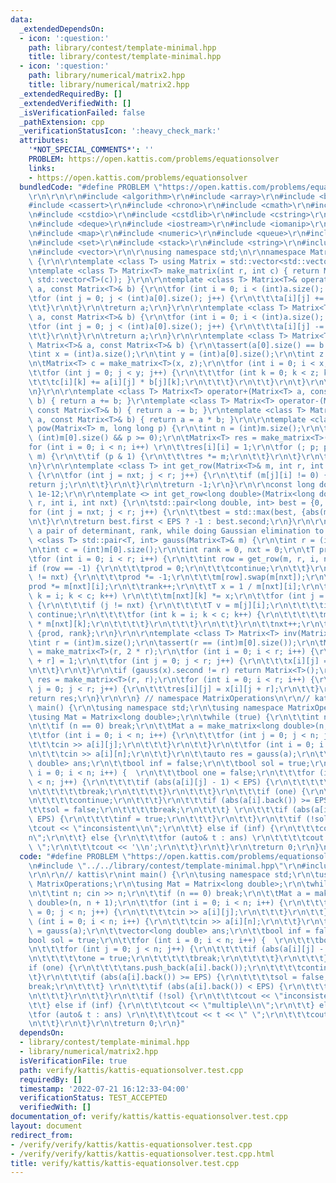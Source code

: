 ```yaml
---
data:
  _extendedDependsOn:
  - icon: ':question:'
    path: library/contest/template-minimal.hpp
    title: library/contest/template-minimal.hpp
  - icon: ':question:'
    path: library/numerical/matrix2.hpp
    title: library/numerical/matrix2.hpp
  _extendedRequiredBy: []
  _extendedVerifiedWith: []
  _isVerificationFailed: false
  _pathExtension: cpp
  _verificationStatusIcon: ':heavy_check_mark:'
  attributes:
    '*NOT_SPECIAL_COMMENTS*': ''
    PROBLEM: https://open.kattis.com/problems/equationsolver
    links:
    - https://open.kattis.com/problems/equationsolver
  bundledCode: "#define PROBLEM \"https://open.kattis.com/problems/equationsolver\"\
    \r\n\r\n\r\n#include <algorithm>\r\n#include <array>\r\n#include <bitset>\r\n\
    #include <cassert>\r\n#include <chrono>\r\n#include <cmath>\r\n#include <complex>\r\
    \n#include <cstdio>\r\n#include <cstdlib>\r\n#include <cstring>\r\n#include <ctime>\r\
    \n#include <deque>\r\n#include <iostream>\r\n#include <iomanip>\r\n#include <list>\r\
    \n#include <map>\r\n#include <numeric>\r\n#include <queue>\r\n#include <random>\r\
    \n#include <set>\r\n#include <stack>\r\n#include <string>\r\n#include <unordered_map>\r\
    \n#include <vector>\r\n\r\nusing namespace std;\n\r\nnamespace MatrixOperations\
    \ {\r\n\r\ntemplate <class T> using Matrix = std::vector<std::vector<T>>;\r\n\r\
    \ntemplate <class T> Matrix<T> make_matrix(int r, int c) { return Matrix<T>(r,\
    \ std::vector<T>(c)); }\r\n\r\ntemplate <class T> Matrix<T>& operator+=(Matrix<T>&\
    \ a, const Matrix<T>& b) {\r\n\tfor (int i = 0; i < (int)a.size(); i++) {\r\n\t\
    \tfor (int j = 0; j < (int)a[0].size(); j++) {\r\n\t\t\ta[i][j] += b[i][j];\r\n\
    \t\t}\r\n\t}\r\n\treturn a;\r\n}\r\n\r\ntemplate <class T> Matrix<T>& operator-=(Matrix<T>&\
    \ a, const Matrix<T>& b) {\r\n\tfor (int i = 0; i < (int)a.size(); i++) {\r\n\t\
    \tfor (int j = 0; j < (int)a[0].size(); j++) {\r\n\t\t\ta[i][j] -= b[i][j];\r\n\
    \t\t}\r\n\t}\r\n\treturn a;\r\n}\r\n\r\ntemplate <class T> Matrix<T> operator*(const\
    \ Matrix<T>& a, const Matrix<T>& b) {\r\n\tassert(a[0].size() == b.size());\r\n\
    \tint x = (int)a.size();\r\n\tint y = (int)a[0].size();\r\n\tint z = (int)b[0].size();\r\
    \n\tMatrix<T> c = make_matrix<T>(x, z);\r\n\tfor (int i = 0; i < x; i++) {\r\n\
    \t\tfor (int j = 0; j < y; j++) {\r\n\t\t\tfor (int k = 0; k < z; k++) {\r\n\t\
    \t\t\tc[i][k] += a[i][j] * b[j][k];\r\n\t\t\t}\r\n\t\t}\r\n\t}\r\n\treturn c;\r\
    \n}\r\n\r\ntemplate <class T> Matrix<T> operator+(Matrix<T> a, const Matrix<T>&\
    \ b) { return a += b; }\r\ntemplate <class T> Matrix<T> operator-(Matrix<T> a,\
    \ const Matrix<T>& b) { return a -= b; }\r\ntemplate <class T> Matrix<T>& operator*=(Matrix<T>&\
    \ a, const Matrix<T>& b) { return a = a * b; }\r\n\r\ntemplate <class T> Matrix<T>\
    \ pow(Matrix<T> m, long long p) {\r\n\tint n = (int)m.size();\r\n\tassert(n ==\
    \ (int)m[0].size() && p >= 0);\r\n\tMatrix<T> res = make_matrix<T>(n, n);\r\n\t\
    for (int i = 0; i < n; i++) \r\n\t\tres[i][i] = 1;\r\n\tfor (; p; p >>= 1, m *=\
    \ m) {\r\n\t\tif (p & 1) {\r\n\t\t\tres *= m;\r\n\t\t}\r\n\t}\r\n\treturn res;\r\
    \n}\r\n\r\ntemplate <class T> int get_row(Matrix<T>& m, int r, int i, int nxt)\
    \ {\r\n\tfor (int j = nxt; j < r; j++) {\r\n\t\tif (m[j][i] != 0) {\r\n\t\t\t\
    return j;\r\n\t\t}\r\n\t}\r\n\treturn -1;\r\n}\r\n\r\nconst long double EPS =\
    \ 1e-12;\r\n\r\ntemplate <> int get_row<long double>(Matrix<long double>& m, int\
    \ r, int i, int nxt) {\r\n\tstd::pair<long double, int> best = {0, -1};\r\n\t\
    for (int j = nxt; j < r; j++) {\r\n\t\tbest = std::max(best, {abs(m[j][i]), j});\r\
    \n\t}\r\n\treturn best.first < EPS ? -1 : best.second;\r\n}\r\n\r\n// returns\
    \ a pair of determinant, rank, while doing Gaussian elimination to m\r\ntemplate\
    \ <class T> std::pair<T, int> gauss(Matrix<T>& m) {\r\n\tint r = (int)m.size();\r\
    \n\tint c = (int)m[0].size();\r\n\tint rank = 0, nxt = 0;\r\n\tT prod = 1;\r\n\
    \tfor (int i = 0; i < r; i++) {\r\n\t\tint row = get_row(m, r, i, nxt);\r\n\t\t\
    if (row == -1) {\r\n\t\t\tprod = 0;\r\n\t\t\tcontinue;\r\n\t\t}\r\n\t\tif (row\
    \ != nxt) {\r\n\t\t\tprod *= -1;\r\n\t\t\tm[row].swap(m[nxt]);\r\n\t\t}\r\n\t\t\
    prod *= m[nxt][i];\r\n\t\trank++;\r\n\t\tT x = 1 / m[nxt][i];\r\n\t\tfor (int\
    \ k = i; k < c; k++) \r\n\t\t\tm[nxt][k] *= x;\r\n\t\tfor (int j = 0; j < r; j++)\
    \ {\r\n\t\t\tif (j != nxt) {\r\n\t\t\t\tT v = m[j][i];\r\n\t\t\t\tif (v == 0)\
    \ continue;\r\n\t\t\t\tfor (int k = i; k < c; k++) {\r\n\t\t\t\t\tm[j][k] -= v\
    \ * m[nxt][k];\r\n\t\t\t\t}\r\n\t\t\t}\r\n\t\t}\r\n\t\tnxt++;\r\n\t}\r\n\treturn\
    \ {prod, rank};\r\n}\r\n\r\ntemplate <class T> Matrix<T> inv(Matrix<T> m) {\r\n\
    \tint r = (int)m.size();\r\n\tassert(r == (int)m[0].size());\r\n\tMatrix<T> x\
    \ = make_matrix<T>(r, 2 * r);\r\n\tfor (int i = 0; i < r; i++) {\r\n\t\tx[i][i\
    \ + r] = 1;\r\n\t\tfor (int j = 0; j < r; j++) {\r\n\t\t\tx[i][j] = m[i][j];\r\
    \n\t\t}\r\n\t}\r\n\tif (gauss(x).second != r) return Matrix<T>();\r\n\tMatrix<T>\
    \ res = make_matrix<T>(r, r);\r\n\tfor (int i = 0; i < r; i++) {\r\n\t\tfor (int\
    \ j = 0; j < r; j++) {\r\n\t\t\tres[i][j] = x[i][j + r];\r\n\t\t}\r\n\t}\r\n\t\
    return res;\r\n}\r\n\r\n} // namespace MatrixOperations\n\r\n// kattis\r\nint\
    \ main() {\r\n\tusing namespace std;\r\n\tusing namespace MatrixOperations;\r\n\
    \tusing Mat = Matrix<long double>;\r\n\twhile (true) {\r\n\t\tint n; cin >> n;\r\
    \n\t\tif (n == 0) break;\r\n\t\tMat a = make_matrix<long double>(n, n + 1);\r\n\
    \t\tfor (int i = 0; i < n; i++) {\r\n\t\t\tfor (int j = 0; j < n; j++) {\r\n\t\
    \t\t\tcin >> a[i][j];\r\n\t\t\t}\r\n\t\t}\r\n\t\tfor (int i = 0; i < n; i++) {\r\
    \n\t\t\tcin >> a[i][n];\r\n\t\t}\r\n\t\tauto res = gauss(a);\r\n\t\tvector<long\
    \ double> ans;\r\n\t\tbool inf = false;\r\n\t\tbool sol = true;\r\n\t\tfor (int\
    \ i = 0; i < n; i++) {  \r\n\t\t\tbool one = false;\r\n\t\t\tfor (int j = 0; j\
    \ < n; j++) {\r\n\t\t\t\tif (abs(a[i][j] - 1) < EPS) {\r\n\t\t\t\t\tone = true;\r\
    \n\t\t\t\t\tbreak;\r\n\t\t\t\t}\r\n\t\t\t}\r\n\t\t\tif (one) {\r\n\t\t\t\tans.push_back(a[i].back());\r\
    \n\t\t\t\tcontinue;\r\n\t\t\t}\r\n\t\t\tif (abs(a[i].back()) >= EPS) {\r\n\t\t\
    \t\tsol = false;\r\n\t\t\t\tbreak;\r\n\t\t\t} \r\n\t\t\tif (abs(a[i].back()) <\
    \ EPS) {\r\n\t\t\t\tinf = true;\r\n\t\t\t}\r\n\t\t}\r\n\t\tif (!sol) {\r\n\t\t\
    \tcout << \"inconsistent\\n\";\r\n\t\t} else if (inf) {\r\n\t\t\tcout << \"multiple\\\
    n\";\r\n\t\t} else {\r\n\t\t\tfor (auto& t : ans) \r\n\t\t\t\tcout << t << \"\
    \ \";\r\n\t\t\tcout << '\\n';\r\n\t\t}\r\n\t}\r\n\treturn 0;\r\n}\n"
  code: "#define PROBLEM \"https://open.kattis.com/problems/equationsolver\"\r\n\r\
    \n#include \"../../library/contest/template-minimal.hpp\"\r\n#include \"../../library/numerical/matrix2.hpp\"\
    \r\n\r\n// kattis\r\nint main() {\r\n\tusing namespace std;\r\n\tusing namespace\
    \ MatrixOperations;\r\n\tusing Mat = Matrix<long double>;\r\n\twhile (true) {\r\
    \n\t\tint n; cin >> n;\r\n\t\tif (n == 0) break;\r\n\t\tMat a = make_matrix<long\
    \ double>(n, n + 1);\r\n\t\tfor (int i = 0; i < n; i++) {\r\n\t\t\tfor (int j\
    \ = 0; j < n; j++) {\r\n\t\t\t\tcin >> a[i][j];\r\n\t\t\t}\r\n\t\t}\r\n\t\tfor\
    \ (int i = 0; i < n; i++) {\r\n\t\t\tcin >> a[i][n];\r\n\t\t}\r\n\t\tauto res\
    \ = gauss(a);\r\n\t\tvector<long double> ans;\r\n\t\tbool inf = false;\r\n\t\t\
    bool sol = true;\r\n\t\tfor (int i = 0; i < n; i++) {  \r\n\t\t\tbool one = false;\r\
    \n\t\t\tfor (int j = 0; j < n; j++) {\r\n\t\t\t\tif (abs(a[i][j] - 1) < EPS) {\r\
    \n\t\t\t\t\tone = true;\r\n\t\t\t\t\tbreak;\r\n\t\t\t\t}\r\n\t\t\t}\r\n\t\t\t\
    if (one) {\r\n\t\t\t\tans.push_back(a[i].back());\r\n\t\t\t\tcontinue;\r\n\t\t\
    \t}\r\n\t\t\tif (abs(a[i].back()) >= EPS) {\r\n\t\t\t\tsol = false;\r\n\t\t\t\t\
    break;\r\n\t\t\t} \r\n\t\t\tif (abs(a[i].back()) < EPS) {\r\n\t\t\t\tinf = true;\r\
    \n\t\t\t}\r\n\t\t}\r\n\t\tif (!sol) {\r\n\t\t\tcout << \"inconsistent\\n\";\r\n\
    \t\t} else if (inf) {\r\n\t\t\tcout << \"multiple\\n\";\r\n\t\t} else {\r\n\t\t\
    \tfor (auto& t : ans) \r\n\t\t\t\tcout << t << \" \";\r\n\t\t\tcout << '\\n';\r\
    \n\t\t}\r\n\t}\r\n\treturn 0;\r\n}"
  dependsOn:
  - library/contest/template-minimal.hpp
  - library/numerical/matrix2.hpp
  isVerificationFile: true
  path: verify/kattis/kattis-equationsolver.test.cpp
  requiredBy: []
  timestamp: '2022-07-21 16:12:33-04:00'
  verificationStatus: TEST_ACCEPTED
  verifiedWith: []
documentation_of: verify/kattis/kattis-equationsolver.test.cpp
layout: document
redirect_from:
- /verify/verify/kattis/kattis-equationsolver.test.cpp
- /verify/verify/kattis/kattis-equationsolver.test.cpp.html
title: verify/kattis/kattis-equationsolver.test.cpp
---
```

